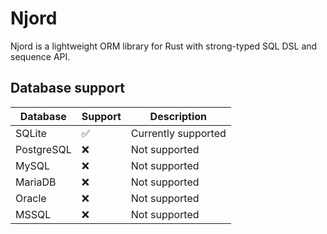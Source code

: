 # Njord

Njord is a lightweight ORM library for Rust with strong-typed SQL DSL and sequence API.

## Database support

| Database   | Support    | Description            |
|------------|------------|------------------------|
| SQLite     | ✅          | Currently supported    |
| PostgreSQL | ❌          | Not supported          |
| MySQL      | ❌          | Not supported          |
| MariaDB    | ❌          | Not supported          |
| Oracle     | ❌          | Not supported          |
| MSSQL      | ❌          | Not supported          |
